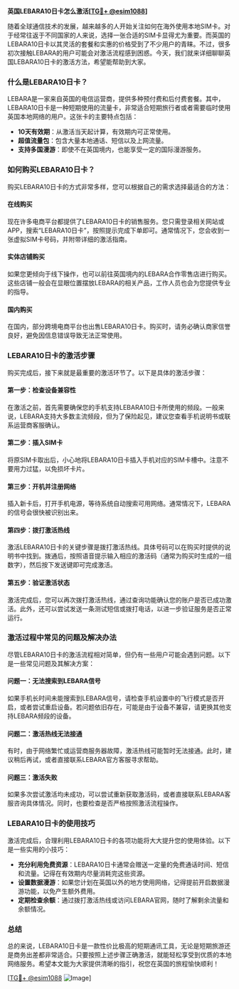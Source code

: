 **英国LEBARA10日卡怎么激活[[TG💪+ @esim1088](https://t.me/s/esim1088)]**

随着全球通信技术的发展，越来越多的人开始关注如何在海外使用本地SIM卡。对于经常往返于不同国家的人来说，选择一张合适的SIM卡显得尤为重要。而英国的LEBARA10日卡以其灵活的套餐和实惠的价格受到了不少用户的青睐。不过，很多初次接触LEBARA的用户可能会对激活流程感到困惑。今天，我们就来详细聊聊英国LEBARA10日卡的激活方法，希望能帮助到大家。

### 什么是LEBARA10日卡？

LEBARA是一家来自英国的电信运营商，提供多种预付费和后付费套餐。其中，LEBARA10日卡是一种短期使用的流量卡，非常适合短期旅行者或者需要临时使用英国本地网络的用户。这张卡的主要特点包括：

- **10天有效期**：从激活当天起计算，有效期内可正常使用。
- **超值流量包**：包含大量本地通话、短信以及上网流量。
- **支持多国漫游**：即使不在英国境内，也能享受一定的国际漫游服务。

### 如何购买LEBARA10日卡？

购买LEBARA10日卡的方式非常多样，您可以根据自己的需求选择最适合的方法：

#### 在线购买

现在许多电商平台都提供了LEBARA10日卡的销售服务。您只需登录相关网站或APP，搜索“LEBARA10日卡”，按照提示完成下单即可。通常情况下，您会收到一张虚拟SIM卡号码，并附带详细的激活指南。

#### 实体店铺购买

如果您更倾向于线下操作，也可以前往英国境内的LEBARA合作零售店进行购买。这些店铺一般会在显眼位置摆放LEBARA的相关产品，工作人员也会为您提供专业的指导。

#### 国内购买

在国内，部分跨境电商平台也出售LEBARA10日卡。购买时，请务必确认商家信誉良好，避免因信息错误导致无法正常使用。

### LEBARA10日卡的激活步骤

购买完成后，接下来就是最重要的激活环节了。以下是具体的激活步骤：

#### 第一步：检查设备兼容性

在激活之前，首先需要确保您的手机支持LEBARA10日卡所使用的频段。一般来说，LEBARA支持大多数主流频段，但为了保险起见，建议您查看手机说明书或联系运营商客服确认。

#### 第二步：插入SIM卡

将原SIM卡取出后，小心地将LEBARA10日卡插入手机对应的SIM卡槽中。注意不要用力过猛，以免损坏卡片。

#### 第三步：开机并注册网络

插入新卡后，打开手机电源，等待系统自动搜索可用网络。通常情况下，LEBARA的信号会很快被识别出来。

#### 第四步：拨打激活热线

激活LEBARA10日卡的关键步骤是拨打激活热线。具体号码可以在购买时提供的说明书中找到。拨通后，按照语音提示输入相应的激活码（通常为购买时生成的一组数字），然后按下发送键即可完成激活。

#### 第五步：验证激活状态

激活完成后，您可以再次拨打激活热线，通过查询功能确认您的账户是否已成功激活。此外，还可以尝试发送一条测试短信或拨打电话，以进一步验证服务是否正常运行。

### 激活过程中常见的问题及解决办法

尽管LEBARA10日卡的激活流程相对简单，但仍有一些用户可能会遇到问题。以下是一些常见问题及其解决方案：

#### 问题一：无法搜索到LEBARA信号

如果手机长时间未能搜索到LEBARA信号，请检查手机设置中的飞行模式是否开启，或者尝试重启设备。若问题依旧存在，可能是由于设备不兼容，请更换其他支持LEBARA频段的设备。

#### 问题二：激活热线无法接通

有时，由于网络繁忙或运营商服务器故障，激活热线可能暂时无法接通。此时，建议稍后再试，或者直接联系LEBARA官方客服寻求帮助。

#### 问题三：激活失败

如果多次尝试激活均未成功，可以尝试重新获取激活码，或者直接联系LEBARA客服咨询具体情况。同时，也要检查是否严格按照激活流程操作。

### LEBARA10日卡的使用技巧

激活完成后，合理利用LEBARA10日卡的各项功能将大大提升您的使用体验。以下是一些实用的小技巧：

- **充分利用免费资源**：LEBARA10日卡通常会赠送一定量的免费通话时间、短信和流量。记得在有效期内尽量消耗完这些资源。
- **设置数据漫游**：如果您计划在英国以外的地方使用网络，记得提前开启数据漫游功能，以免产生额外费用。
- **定期检查余额**：通过拨打激活热线或访问LEBARA官网，随时了解剩余流量和余额情况。

### 总结

总的来说，LEBARA10日卡是一款性价比极高的短期通讯工具，无论是短期旅游还是商务出差都非常适合。只要按照上述步骤正确激活，就能轻松享受到优质的本地网络服务。希望本文能为大家提供清晰的指引，祝您在英国的旅程愉快顺利！

[[TG💪+ @esim1088](https://t.me/s/esim1088) ![Image](https://i.postimg.cc/4NQfJmqS/Snipaste-2025-05-13-00-14-12.png)]
